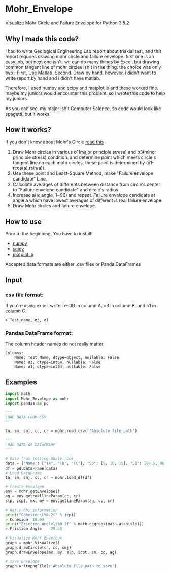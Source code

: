# Mohr_Envelope
Visualize Mohr Circle and Failure Envelope 
for Python 3.5.2

Why I made this code?
-------------
I had to write Geological Engineering Lab report about triaxial test, and this report requires drawing mohr circle and failure envelope. first one is an easy job, but next one isn't. we can do many things by Excel, but drawing common tangent line of mohr circles isn't in the thing. the choice was only two : First, Use Matlab. Second. Draw by hand. however, i didn't want to write report by hand and i didn't have matlab.

Therefore, I used numpy and scipy and matplotlib and these worked fine. maybe my juniors would encounter this problem. so i wrote this code to help my juniors.

As you can see, my major isn't Computer Science, so code would look like spagetti. but it works!

How it works?
-------------
If you don't know about Mohr's Circle [read this](https://en.wikipedia.org/wiki/Mohr's_circle)
1. Draw Mohr circles in various σ1(major principle stress) and σ3(minor principle stress) condition. and determine point which meets circle's tangent line on each mohr circles. these point is determined by (x1-rcos(a),rsin(a)).
2. Use these point and Least-Square Method, make "Failure envelope candidate" Line. 
3. Calculate averages of differents between distance from circle's center to "Failure envelope candidate"  and circle's radius.
4. Increase a(a: angle, 1~90) and repeat. Failure envelope candidate at angle a which have lowest averages of different is real failure envelope.
5. Draw Mohr circles and failure envelope.


How to use
-------------
Prior to the beginning, You have to install:
* [numpy](http://www.numpy.org/)
* [scipy](https://www.scipy.org/)
* [matplotlib](http://matplotlib.org/)

Accepted data formats are either .csv files or Panda DataFrames

Input
-------------
### csv file format:

If you're using excel, write TestID in column A, σ3 in column B, and σ1 in column C.

```
> Test_name, σ3, σ1
```

### Pandas DataFrame format:

The column header names do not really matter.

```
Columns:
    Name: Test_Name, dtype=object, nullable: False
    Name: σ3, dtype=int64, nullable: False
    Name: σ1, dtype=int64, nullable: False
```

Examples
-------------


```python
import math
import Mohr_Envelope as mohr
import pandas as pd

''' 
LOAD DATA FROM CSV
'''

tn, sm, smj, cc, cr = mohr.read_csv(r'Absolute file path')

''' 
LOAD DATA AS DATAFRAME 
'''

# Data from testing Shale rock
data = {'Name': ["TA", "TB", "TC"], "S3": [5, 10, 15], "S1": [84.5, 86.3, 111.0]}
df = pd.DataFrame(data)
# Load DataFrame
tn, sm, smj, cc, cr = mohr.load_df(df)

# Create Envelope
env = mohr.getEnvelope()
ag = env.getreallineParam(cc, cr)
slp, icpt, mx, my = env.getlineParam(ag, cc, cr)

# Get c-Phi information
print("Cohesion\t%0.2f" % icpt)
> Cohesion	18.69
print("Friction Angle\t%0.2f" % math.degrees(math.atan(slp)))
> Friction Angle	29.68

# Visualize Mohr Envelope 
graph = mohr.Visualize()
graph.drawCircle(cr, cc, smj)
graph.drawEnvelope(mx, my, slp, icpt, sm, cc, ag)

# Save Envelope
graph.writepngFile(r'Absolute file path to save')
```